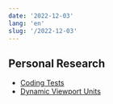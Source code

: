 ```yaml
---
date: '2022-12-03'
lang: 'en'
slug: '/2022-12-03'
---
```


## Personal Research

- [Coding Tests](./../.././docs/pages/Coding%20Tests.md)
- [Dynamic Viewport Units](./../.././docs/pages/Dynamic%20Viewport%20Units.md)

<head>
  <html lang="en-US"/>
</head>
